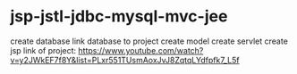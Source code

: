 # jsp-jstl-jdbc-mysql-mvc-jee
create database
link database to project
create model
create servlet
create jsp
link of project: https://www.youtube.com/watch?v=y2JWkEF7f8Y&list=PLxr551TUsmAoxJvJ8ZqtqLYdfpfk7_L5f

